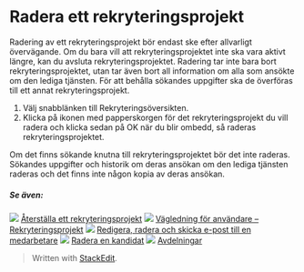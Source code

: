 
# Radera ett rekryteringsprojekt

Radering av ett rekryteringsprojekt bör endast ske efter allvarligt övervägande. Om du bara vill att rekryteringsprojektet inte ska vara aktivt längre, kan du avsluta rekryteringsprojektet. Radering tar inte bara bort rekryteringsprojektet, utan tar även bort all information om alla som ansökte om den lediga tjänsten. För att behålla sökandes uppgifter ska de överföras till ett annat rekryteringsprojekt.

1.  Välj snabblänken  till Rekryteringsöversikten.
2.  Klicka på ikonen med papperskorgen för det rekryteringsprojekt du vill radera och klicka sedan på OK när du blir ombedd, så raderas rekryteringsprojektet.

Om det finns sökande knutna till rekryteringsprojektet bör det inte raderas. Sökandes uppgifter och historik om deras ansökan om den lediga tjänsten raderas och det finns inte någon kopia av deras ansökan.

##### Se även:

![](../Resources/Images/icon-document-link.png)  [Återställa ett rekryteringsprojekt](restoring_a_vacancy.htm)
![](../Resources/Images/icon-document-link.png)  [Vägledning för användare – Rekryteringsprojekt](guide_for_users_vacancies.htm)
![](../Resources/Images/icon-document-link.png)  [Redigera, radera och skicka e-post till en medarbetare](edit_delete_and_email_an_employee.htm)
![](../Resources/Images/icon-document-link.png)  [Radera en kandidat](deleting_an_applicant.htm)
![](../Resources/Images/icon-document-link.png)  [Avdelningar](departments.htm)

> Written with [StackEdit](https://stackedit.io/).
<!--stackedit_data:
eyJoaXN0b3J5IjpbLTE5ODc3MTE4OThdfQ==
-->